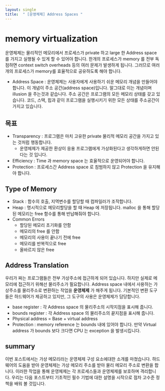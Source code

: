 ```yaml
---
layout: single
title:  " [운영체제] Address Spaces "
---
```


memory virtualization
===
운영체제는 물리적인 메모리에서 프로세스가 private 하고 large 한 Address space 를 가지고 실행될 수 있게 할 수 있어야 합니다. 한개의 프로세스가 memory 를 전부 독점하면 context switch overheads 등의 여러 문제가 발생하게 됩니다. 그러므로 여러개의 프로세스가 memory를 효율적으로 공유하도록 해야 합니다.    

* Address Space : 운영체제는 사용자에게 사용하기 쉬운 메모리 개념을 만들어야합니다. 이 개념이 주소 공간(address space)입니다. 말그대로 이는 개념이며 illusion 을 주는것과 같습니다. 주소 공간은 프로그램의 모든 메모리 상태를 갖고 있습니다. 코드, 스택, 힙과 같이 프로그램을 실행시키기 위한 모든 상태를 주소공간이 가지고 있습니다.

목표
---
* Transparency : 프로그램은 마치 고유한 private 물리적 메모리 공간을 가지고 있는 것처럼 행동합니다.
    * 운영체제가 제공한 환상이 응용 프로그램에게 가상화된다고 생각하게하면 안된다는 것 입니다.
* Efficiency : Time 과 memory space 는 효율적으로 운영되어야 합니다.
* Protection : 프로세스간 Address space 로 침범하지 않고 Protection 을 유지해야 합니다.

Type of Memory
---
* Stack : 함수의 호출, 지역변수를 할당할 때 컴파일러가 조작합니다. 
* Heap : 명시적으로 메모리할당을 할 때 Heap 에 저장됩니다. malloc 을 통해 할당된 메모리는 free 함수를 통해 반납해줘야 합니다.
* Common Errors
    * 할당된 메모리 초기화를 안함
    * 메모리의 free 를 안함
    * 메모리의 사용이 끝나기 전에 free 
    * 메모리를 반복적으로 free 
    * 올바르지 않은 free 

Address Translation
---
우리가 짜는 프로그램들은 전부 가상주소에 접근하게 되어 있습니다. 하지만 실제로 메모리에 접근하기 위해선 물리주소가 필요합니다. Address space 내에서 사용하는 가상주소를 물리주소로 변환하는 작업을 **운영체제** 가 해주게 됩니다. 기본적인 변환 도구들은 하드웨어가 제공하고 있지만, 그 도구의 사용은 운영체제가 담당합니다.      

* base register : 각 Address space 의 물리주소의 시작지점을 표시해 줍니다.
* bounds register : 각 Address space 의 물리주소의 끝지점을 표시해 줍니다.
* Physical address = Base + virtual address 
* Protection : memory reference 는 bounds 내에 있어야 합니다. 만약 Virtual address 가 bounds 보다 크다면 CPU 는 exception 을 발생시킵니다.

summary
---
이번 포스트에서는 가상 메모리라는 운영체제 구성 요소에대한 소개를 마쳤습니다. 하드웨어의 도움을 받아 운영체제는 가상 메모리 주소를 받아 물리 메모리 주소로 변환을 합니다. 이러한 작업을 통해 운영체제는 각 프로세스들과 운영체제를 보호하며 격리합니다. 우리는 다음 포스트부터 기초적인 필수 기법에 대한 설명을 시작으로 점차 고수준 정책을 배워 볼 것입니다.